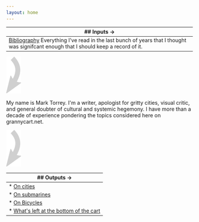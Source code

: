 ```yaml
---
layout: home
---
```


[//]: # (A test comment before main body text.)


| ## Inputs ->                                                                 |
|------------------------------------------------------------------------------|
| [Bibliography](http://grannycart.net/bibliography/) Everything I've read in the last bunch of years that I thought was signifcant enough that I should keep a record of it. |

![basic gray curved arrow](./assets/images/basic-gray-curved-arrow.png)

My name is Mark Torrey. I'm a writer, apologist for gritty cities,
visual critic, and general doubter of cultural and systemic hegemony.
I have more than a decade of experience pondering the topics
considered here on grannycart.net.

![basic gray curved arrow](./assets/images/basic-gray-curved-arrow.png)
 
 | ## Outputs ->                                                        |
 |----------------------------------------------------------------------|
 | * [On cities](cities/cities.md)                                      |
 | * [On submarines](submarines.md)                                     |
 | * [On Bicycles](bicycles/bicycles.md)                                |
 | * [What's left at the bottom of the cart](junk-drawer/junkdrawer.md) |
	     


